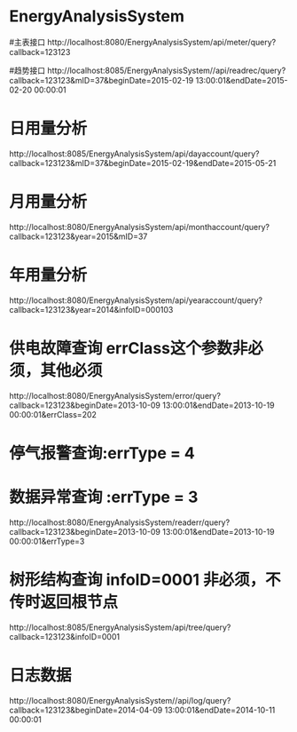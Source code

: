 # EnergyAnalysisSystem

#主表接口
http://localhost:8080/EnergyAnalysisSystem/api/meter/query?callback=123123

#趋势接口
http://localhost:8085/EnergyAnalysisSystem//api/readrec/query?callback=123123&mID=37&beginDate=2015-02-19 13:00:01&endDate=2015-02-20 00:00:01

# 日用量分析
http://localhost:8085/EnergyAnalysisSystem/api/dayaccount/query?callback=123123&mID=37&beginDate=2015-02-19&endDate=2015-05-21

# 月用量分析
http://localhost:8080/EnergyAnalysisSystem/api/monthaccount/query?callback=123123&year=2015&mID=37

# 年用量分析
http://localhost:8080/EnergyAnalysisSystem/api/yearaccount/query?callback=123123&year=2014&infoID=000103

# 供电故障查询  errClass这个参数非必须，其他必须
http://localhost:8080/EnergyAnalysisSystem/error/query?callback=123123&beginDate=2013-10-09 13:00:01&endDate=2013-10-19 00:00:01&errClass=202

# 停气报警查询:errType = 4
# 数据异常查询 :errType = 3
http://localhost:8080/EnergyAnalysisSystem/readerr/query?callback=123123&beginDate=2013-10-09 13:00:01&endDate=2013-10-19 00:00:01&errType=3

# 树形结构查询 infoID=0001 非必须，不传时返回根节点
http://localhost:8085/EnergyAnalysisSystem/api/tree/query?callback=123123&infoID=0001

# 日志数据
http://localhost:8080/EnergyAnalysisSystem//api/log/query?callback=123123&beginDate=2014-04-09 13:00:01&endDate=2014-10-11 00:00:01
